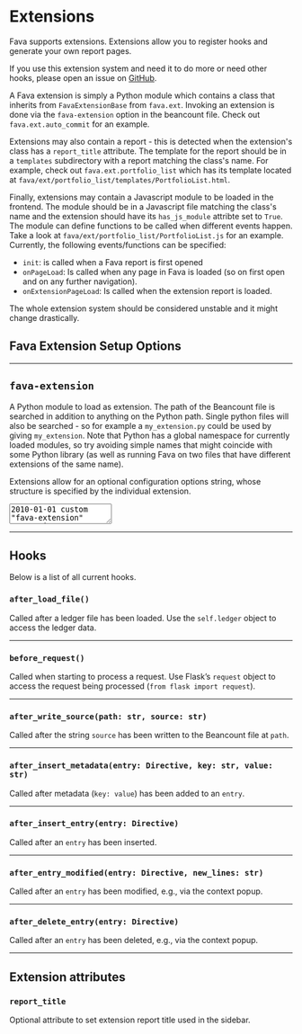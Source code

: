 # Extensions

Fava supports extensions. Extensions allow you to register hooks and generate
your own report pages.

If you use this extension system and need it to do more or need other hooks,
please open an issue on [GitHub](https://github.com/beancount/fava/issues).

A Fava extension is simply a Python module which contains a class that inherits
from `FavaExtensionBase` from `fava.ext`. Invoking an extension is done via the
`fava-extension` option in the beancount file. Check out `fava.ext.auto_commit`
for an example.

Extensions may also contain a report - this is detected when the extension's
class has a `report_title` attribute. The template for the report should be in a
`templates` subdirectory with a report matching the class's name. For example,
check out `fava.ext.portfolio_list` which has its template located at
`fava/ext/portfolio_list/templates/PortfolioList.html`.

Finally, extensions may contain a Javascript module to be loaded in the
frontend. The module should be in a Javascript file matching the class's name
and the extension should have its `has_js_module` attribte set to `True`. The
module can define functions to be called when different events happen. Take a
look at `fava/ext/portfolio_list/PortfolioList.js` for an example. Currently,
the following events/functions can be specified:

- `init`: is called when a Fava report is first opened
- `onPageLoad`: Is called when any page in Fava is loaded (so on first open and
  on any further navigation).
- `onExtensionPageLoad`: Is called when the extension report is loaded.

The whole extension system should be considered unstable and it might change
drastically.

## Fava Extension Setup Options

---

## `fava-extension`

A Python module to load as extension. The path of the Beancount file is searched
in addition to anything on the Python path. Single python files will also be
searched - so for example a `my_extension.py` could be used by giving
`my_extension`. Note that Python has a global namespace for currently loaded
modules, so try avoiding simple names that might coincide with some Python
library (as well as running Fava on two files that have different extensions of
the same name).

Extensions allow for an optional configuration options string, whose structure
is specified by the individual extension.

<pre><textarea is="beancount-textarea">
2010-01-01 custom "fava-extension" "extension-name"
2010-01-01 custom "fava-extension" "extension-with-options" "{'option': 'config_value'}"</textarea></pre>

---

## Hooks

Below is a list of all current hooks.

### `after_load_file()`

Called after a ledger file has been loaded. Use the `self.ledger` object to
access the ledger data.

---

### `before_request()`

Called when starting to process a request. Use Flask’s `request` object to
access the request being processed (`from flask import request`).

---

### `after_write_source(path: str, source: str)`

Called after the string `source` has been written to the Beancount file at
`path`.

---

### `after_insert_metadata(entry: Directive, key: str, value: str)`

Called after metadata (`key: value`) has been added to an `entry`.

---

### `after_insert_entry(entry: Directive)`

Called after an `entry` has been inserted.

---

### `after_entry_modified(entry: Directive, new_lines: str)`

Called after an `entry` has been modified, e.g., via the context popup.

---

### `after_delete_entry(entry: Directive)`

Called after an `entry` has been deleted, e.g., via the context popup.

---

## Extension attributes

### `report_title`

Optional attribute to set extension report title used in the sidebar.
